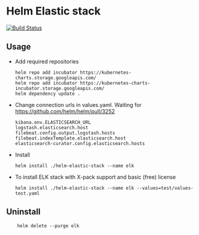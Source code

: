 # Helm Elastic stack
[![Build Status](https://api.travis-ci.org/skarj/helm-elastic-stack.svg?branch=master)](https://travis-ci.org/skarj/helm-elastic-stack)

## Usage
  * Add required repositories

        helm repo add incubator https://kubernetes-charts.storage.googleapis.com/
        helm repo add incubator https://kubernetes-charts-incubator.storage.googleapis.com/
        helm dependency update .

  * Change connection urls in values.yaml. Waiting for https://github.com/helm/helm/pull/3252

        kibana.env.ELASTICSEARCH_URL
        logstash.elasticsearch.host
        filebeat.config.output.logstash.hosts
        filebeat.indexTemplate.elasticsearch.host
        elasticsearch-curator.config.elasticsearch.hosts

  * Install

        helm install ./helm-elastic-stack --name elk

  * To install ELK stack with X-pack support and basic (free) license

        helm install ./helm-elastic-stack --name elk --values=test/values-test.yaml

## Uninstall

        helm delete --purge elk
